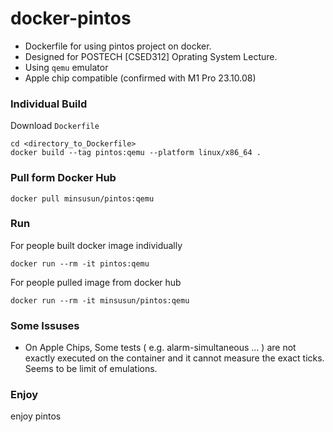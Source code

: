 # docker-pintos

- Dockerfile for using pintos project on docker.
- Designed for POSTECH [CSED312] Oprating System Lecture.
- Using `qemu` emulator
- Apple chip compatible (confirmed with M1 Pro 23.10.08)

### Individual Build
Download `Dockerfile`
```shell
cd <directory_to_Dockerfile>
docker build --tag pintos:qemu --platform linux/x86_64 .
```

### Pull form Docker Hub
```shell
docker pull minsusun/pintos:qemu
```

### Run
For people built docker image individually
```shell
docker run --rm -it pintos:qemu
```
For people pulled image from docker hub
```shell
docker run --rm -it minsusun/pintos:qemu
```

### Some Issuses
- On Apple Chips, Some tests ( e.g. alarm-simultaneous ... ) are not exactly executed on the container and it cannot measure the exact ticks. Seems to be limit of emulations.

### Enjoy
enjoy pintos